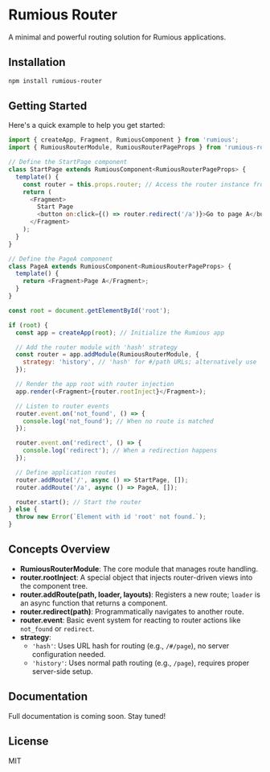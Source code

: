 # Rumious Router

A minimal and powerful routing solution for Rumious applications.

## Installation

```bash
npm install rumious-router
```

## Getting Started

Here's a quick example to help you get started:

```javascript
import { createApp, Fragment, RumiousComponent } from 'rumious';
import { RumiousRouterModule, RumiousRouterPageProps } from 'rumious-router';

// Define the StartPage component
class StartPage extends RumiousComponent<RumiousRouterPageProps> {
  template() {
    const router = this.props.router; // Access the router instance from props
    return (
      <Fragment>
        Start Page
        <button on:click={() => router.redirect('/a')}>Go to page A</button> {/* Redirect to Page A on click */}
      </Fragment>
    );
  }
}

// Define the PageA component
class PageA extends RumiousComponent<RumiousRouterPageProps> {
  template() {
    return <Fragment>Page A</Fragment>;
  }
}

const root = document.getElementById('root');

if (root) {
  const app = createApp(root); // Initialize the Rumious app

  // Add the router module with 'hash' strategy
  const router = app.addModule(RumiousRouterModule, {
    strategy: 'history', // 'hash' for #/path URLs; alternatively use 'path'
  });

  // Render the app root with router injection
  app.render(<Fragment>{router.rootInject}</Fragment>);

  // Listen to router events
  router.event.on('not_found', () => {
    console.log('not_found'); // When no route is matched
  });

  router.event.on('redirect', () => {
    console.log('redirect'); // When a redirection happens
  });

  // Define application routes
  router.addRoute('/', async () => StartPage, []);
  router.addRoute('/a', async () => PageA, []);

  router.start(); // Start the router
} else {
  throw new Error(`Element with id 'root' not found.`);
}
```

## Concepts Overview

- **RumiousRouterModule**: The core module that manages route handling.
- **router.rootInject**: A special object that injects router-driven views into the component tree.
- **router.addRoute(path, loader, layouts)**: Registers a new route; `loader` is an async function that returns a component.
- **router.redirect(path)**: Programmatically navigates to another route.
- **router.event**: Basic event system for reacting to router actions like `not_found` or `redirect`.
- **strategy**:
  - `'hash'`: Uses URL hash for routing (e.g., `/#/page`), no server configuration needed.
  - `'history'`: Uses normal path routing (e.g., `/page`), requires proper server-side setup.

## Documentation

Full documentation is coming soon. Stay tuned!

## License

MIT

